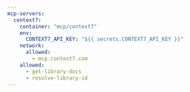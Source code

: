 ```yaml
---
mcp-servers:
  context7:
    container: "mcp/context7"
    env:
      CONTEXT7_API_KEY: "${{ secrets.CONTEXT7_API_KEY }}"
    network:
      allowed:
        - mcp.context7.com
    allowed:
      - get-library-docs
      - resolve-library-id
---
```


<!--

# Context7 MCP Server
# Vector database and semantic search from Upstash
#
# Provides semantic search capabilities over your data using vector embeddings
# Documentation: https://github.com/upstash/context7
#
# Available tools:
#   - get-library-docs: Get library documentation
#   - resolve-library-id: Resolve library identifiers
#
# Usage:
#   imports:
#     - shared/context7-mcp.md

-->
